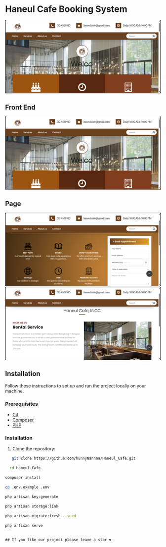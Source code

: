 # Haneul Cafe Booking System

![Front End](FrontEnd.png)

## Front End

![Front End](FrontEnd.png)

## Page

![Page](Service.png)
![Page](About.png)

<!-- ## Back End

![Back End](admin-screenshot.png)

## Database Tables

![Database Tables](Tables_Screenshot.png) -->

## Installation

Follow these instructions to set up and run the project locally on your machine.

### Prerequisites

- [Git](https://git-scm.com/)
- [Composer](https://getcomposer.org/)
- [PHP](https://www.php.net/)

### Installation

1. Clone the repository:

```bash
   git clone https://github.com/hunnyNannna/Haneul_Cafe.git
```
 ```bash
   cd Haneul_Cafe
```

 ```bash
composer install
```
 ```bash
cp .env.example .env
```
```bash
php artisan key:generate
 ```
```bash
php artisan storage:link
```
 ```bash
php artisan migrate:fresh --seed
```
 ```bash
php artisan serve
```

<!-- ## Admin Credentials
Admin: 
```bash 
tauseed@test.com
```
Password: 
```bash
tauseed -->
```

## If you like our project please leave a star ❤

